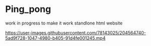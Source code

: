 # Ping_pong
work in progress to make it work standlone html website





https://user-images.githubusercontent.com/78143025/204564740-5ad9f728-1047-4980-b405-91d4fe001245.mp4

